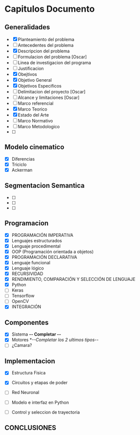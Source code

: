 # Capitulos Documento
## Generalidades
- [x]   Planteamiento del problema
- [ ]   Antecedentes del problema
- [x]   Descripcion del problema 
- [ ]   Formulacion del problema    [Oscar]
- [ ]   Linea de investigacion del programa
- [ ]   Justificacion
- [x]   Obejtivos
- [x]   Objetivo General
- [x]   Objetivos Especificos
- [ ]   Delimitacion del proyecto [Oscar]
- [ ]   Alcance y limitaciones [Oscar]
- [ ]   Marco referencial
- [x]   Marco Teorico
- [x]   Estado del Arte
- [ ]   Marco Normativo
- [ ]   Marco Metodologico
- [ ]

## Modelo cinematico
- [X]   Diferencias
- [X]   Triciclo
- [X]   Ackerman   

## Segmentacion Semantica
- [ ]
- [ ]
- [ ]

## Programacion
- [x]   PROGRAMACIÓN IMPERATIVA
- [x]   Lenguajes estructurados
- [x]   Lenguaje procedimental
- [x]   OOP (Programación orientada a objetos)
- [x]   PROGRAMACIÓN DECLARATIVA
- [x]	Lenguaje funcional
- [x]	Lenguaje lógico
- [x]	RECURSIVIDAD
- [x]   RENDIMIENTO, COMPARACIÓN Y SELECCIÓN DE LENGUAJE
- [x]   Python
- [ ]	Keras
- [ ]	Tensorflow
- [ ]   OpenCV
- [x]	INTEGRACIÓN

## Componentes
- [x]   Sistema  **-- Completar --**
- [x]   Motores **--Completar los 2 ultimos tipos--*
- [ ]   ¿Camara?

## Implementacion
- [x] Estructura Fisica
- [x] Circuitos y etapas de poder
- [ ] Red Neuronal
- [ ] Modelo e interfaz en Python
- [ ] Control y seleccion de trayectoria



## CONCLUSIONES